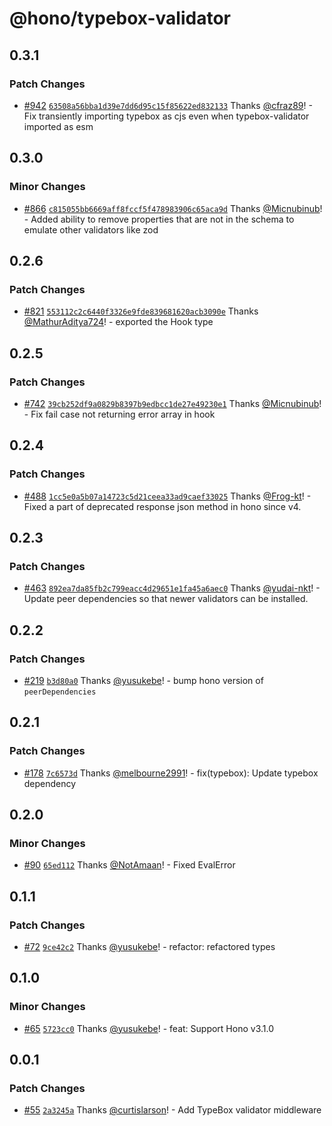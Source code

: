 # @hono/typebox-validator

## 0.3.1

### Patch Changes

- [#942](https://github.com/honojs/middleware/pull/942) [`63508a56bba1d39e7dd6d95c15f85622ed832133`](https://github.com/honojs/middleware/commit/63508a56bba1d39e7dd6d95c15f85622ed832133) Thanks [@cfraz89](https://github.com/cfraz89)! - Fix transiently importing typebox as cjs even when typebox-validator imported as esm

## 0.3.0

### Minor Changes

- [#866](https://github.com/honojs/middleware/pull/866) [`c815055bb6669aff8fccf5f478983906c65aca9d`](https://github.com/honojs/middleware/commit/c815055bb6669aff8fccf5f478983906c65aca9d) Thanks [@Micnubinub](https://github.com/Micnubinub)! - Added ability to remove properties that are not in the schema to emulate other validators like zod

## 0.2.6

### Patch Changes

- [#821](https://github.com/honojs/middleware/pull/821) [`553112c2c6440f3326e9fde839681620acb3090e`](https://github.com/honojs/middleware/commit/553112c2c6440f3326e9fde839681620acb3090e) Thanks [@MathurAditya724](https://github.com/MathurAditya724)! - exported the Hook type

## 0.2.5

### Patch Changes

- [#742](https://github.com/honojs/middleware/pull/742) [`39cb252df9a0829b8397b9edbcc1de27e49230e1`](https://github.com/honojs/middleware/commit/39cb252df9a0829b8397b9edbcc1de27e49230e1) Thanks [@Micnubinub](https://github.com/Micnubinub)! - Fix fail case not returning error array in hook

## 0.2.4

### Patch Changes

- [#488](https://github.com/honojs/middleware/pull/488) [`1cc5e0a5b07a14723c5d21ceea33ad9caef33025`](https://github.com/honojs/middleware/commit/1cc5e0a5b07a14723c5d21ceea33ad9caef33025) Thanks [@Frog-kt](https://github.com/Frog-kt)! - Fixed a part of deprecated response json method in hono since v4.

## 0.2.3

### Patch Changes

- [#463](https://github.com/honojs/middleware/pull/463) [`892ea7da85fb2c799eacc4d29651e1fa45a6aec0`](https://github.com/honojs/middleware/commit/892ea7da85fb2c799eacc4d29651e1fa45a6aec0) Thanks [@yudai-nkt](https://github.com/yudai-nkt)! - Update peer dependencies so that newer validators can be installed.

## 0.2.2

### Patch Changes

- [#219](https://github.com/honojs/middleware/pull/219) [`b3d80a0`](https://github.com/honojs/middleware/commit/b3d80a0cca92db6b243d3a6e9761c20d931136a2) Thanks [@yusukebe](https://github.com/yusukebe)! - bump hono version of `peerDependencies`

## 0.2.1

### Patch Changes

- [#178](https://github.com/honojs/middleware/pull/178) [`7c6573d`](https://github.com/honojs/middleware/commit/7c6573da690dc002489b99c0a7a00285ebf011f4) Thanks [@melbourne2991](https://github.com/melbourne2991)! - fix(typebox): Update typebox dependency

## 0.2.0

### Minor Changes

- [#90](https://github.com/honojs/middleware/pull/90) [`65ed112`](https://github.com/honojs/middleware/commit/65ed112e0e6cc50c79d34986703d156bc88bb304) Thanks [@NotAmaan](https://github.com/NotAmaan)! - Fixed EvalError

## 0.1.1

### Patch Changes

- [#72](https://github.com/honojs/middleware/pull/72) [`9ce42c2`](https://github.com/honojs/middleware/commit/9ce42c23dd622a70628d5e0138366b5646df7da7) Thanks [@yusukebe](https://github.com/yusukebe)! - refactor: refactored types

## 0.1.0

### Minor Changes

- [#65](https://github.com/honojs/middleware/pull/65) [`5723cc0`](https://github.com/honojs/middleware/commit/5723cc08c505ab817166cf79d2dee56bd15d8c19) Thanks [@yusukebe](https://github.com/yusukebe)! - feat: Support Hono v3.1.0

## 0.0.1

### Patch Changes

- [#55](https://github.com/honojs/middleware/pull/55) [`2a3245a`](https://github.com/honojs/middleware/commit/2a3245ad060590fee85b4c7b4188196817b41945) Thanks [@curtislarson](https://github.com/curtislarson)! - Add TypeBox validator middleware
